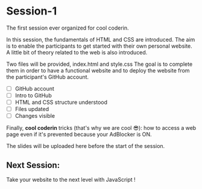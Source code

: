# Session-1
The first session ever organized for cool coderin.

In this session, the fundamentals of HTML and CSS are introduced. The aim is to enable the participants to get started with their own personal website. A little bit of theory related to the web is also introduced.

Two files will be provided, index.html and style.css
The goal is to complete them in  order to have a functional website and to deploy the website from the participant's GitHub account.

- [ ] GitHub account
- [ ] Intro to GitHub
- [ ] HTML and CSS structure understood
- [ ] Files updated
- [ ] Changes visible

Finally, **cool coderin** tricks (that's why we are cool :sunglasses:): how to access a web page even if it's prevented because your AdBlocker is ON.

The slides will be uploaded here before the start of the session.

## Next Session: ##
Take your website to the next level with JavaScript !
